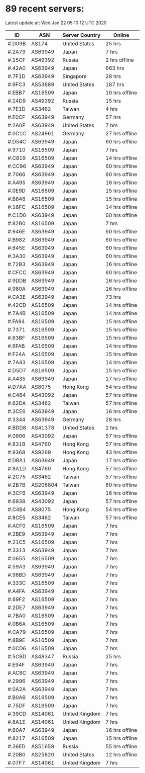 # 89 recent servers:

Latest update at: Wed Jan 22 05:10:12 UTC 2020

| ID | ASN | Server Country | Online |
| -- | --- | -------------- | ------ |
| #.D09B | AS174 | United States | 25 hrs |
| #.2A79 | AS63949 | Japan | 7 hrs |
| #.15CF | AS49392 | Russia | 2 hrs offline |
| #.42A0 | AS63949 | Japan | 663 hrs |
| #.7F1D | AS63949 | Singapore | 28 hrs |
| #.9FC3 | AS53889 | United States | 187 hrs |
| #.EBB7 | AS16509 | Japan | 10 hrs offline |
| #.14D9 | AS49392 | Russia | 15 hrs |
| #.7E1D | AS3462 | Taiwan | 4 hrs |
| #.E0CF | AS63949 | Germany | 57 hrs |
| #.2A0F | AS63949 | United States | 7 hrs |
| #.0C1C | AS24961 | Germany | 27 hrs offline |
| #.D54C | AS63949 | Japan | 60 hrs offline |
| #.9710 | AS16509 | Japan | 7 hrs |
| #.C819 | AS16509 | Japan | 14 hrs offline |
| #.CC96 | AS63949 | Japan | 60 hrs offline |
| #.7066 | AS63949 | Japan | 60 hrs offline |
| #.A495 | AS63949 | Japan | 16 hrs offline |
| #.0E9D | AS16509 | Japan | 15 hrs offline |
| #.B848 | AS16509 | Japan | 15 hrs offline |
| #.16FC | AS16509 | Japan | 14 hrs offline |
| #.C1D0 | AS63949 | Japan | 60 hrs offline |
| #.82B0 | AS16509 | Japan | 7 hrs |
| #.946E | AS63949 | Japan | 60 hrs offline |
| #.B982 | AS63949 | Japan | 60 hrs offline |
| #.645E | AS63949 | Japan | 60 hrs offline |
| #.3A30 | AS63949 | Japan | 60 hrs offline |
| #.72B3 | AS63949 | Japan | 16 hrs offline |
| #.CFCC | AS63949 | Japan | 60 hrs offline |
| #.9DDB | AS63949 | Japan | 16 hrs offline |
| #.980A | AS63949 | Japan | 16 hrs offline |
| #.CA3E | AS63949 | Japan | 73 hrs |
| #.42CD | AS16509 | Japan | 14 hrs offline |
| #.7A4B | AS16509 | Japan | 14 hrs offline |
| #.FA84 | AS16509 | Japan | 15 hrs offline |
| #.7371 | AS16509 | Japan | 15 hrs offline |
| #.63BF | AS16509 | Japan | 15 hrs offline |
| #.6FAB | AS16509 | Japan | 14 hrs offline |
| #.F24A | AS16509 | Japan | 15 hrs offline |
| #.7A43 | AS16509 | Japan | 14 hrs offline |
| #.D5D7 | AS16509 | Japan | 15 hrs offline |
| #.A435 | AS63949 | Japan | 17 hrs offline |
| #.D7AA | AS8075 | Hong Kong | 54 hrs offline |
| #.C464 | AS43092 | Japan | 57 hrs offline |
| #.62DA | AS3462 | Taiwan | 57 hrs offline |
| #.3CE6 | AS63949 | Japan | 16 hrs offline |
| #.3344 | AS63949 | Germany | 28 hrs |
| #.BDD8 | AS41378 | United States | 2 hrs |
| #.0906 | AS43092 | Japan | 57 hrs offline |
| #.831B | AS4760 | Hong Kong | 57 hrs offline |
| #.9368 | AS9269 | Hong Kong | 43 hrs offline |
| #.DBA1 | AS63949 | Japan | 17 hrs offline |
| #.8A1D | AS4760 | Hong Kong | 57 hrs offline |
| #.2C75 | AS3462 | Taiwan | 57 hrs offline |
| #.2B7B | AS206804 | Taiwan | 60 hrs offline |
| #.3CFB | AS63949 | Japan | 16 hrs offline |
| #.6938 | AS43092 | Japan | 57 hrs offline |
| #.C4B4 | AS8075 | Hong Kong | 54 hrs offline |
| #.8CE5 | AS3462 | Taiwan | 57 hrs offline |
| #.ACF0 | AS16509 | Japan | 7 hrs |
| #.2BE9 | AS63949 | Japan | 7 hrs |
| #.21C5 | AS16509 | Japan | 7 hrs |
| #.3313 | AS63949 | Japan | 7 hrs |
| #.0655 | AS16509 | Japan | 7 hrs |
| #.59A3 | AS63949 | Japan | 7 hrs |
| #.98BD | AS63949 | Japan | 7 hrs |
| #.333C | AS16509 | Japan | 7 hrs |
| #.A4FA | AS63949 | Japan | 7 hrs |
| #.69F2 | AS16509 | Japan | 7 hrs |
| #.2DE7 | AS63949 | Japan | 7 hrs |
| #.7BA0 | AS16509 | Japan | 7 hrs |
| #.0B6A | AS16509 | Japan | 7 hrs |
| #.CA79 | AS16509 | Japan | 7 hrs |
| #.8B9E | AS16509 | Japan | 7 hrs |
| #.0CD6 | AS16509 | Japan | 7 hrs |
| #.5CBD | AS48347 | Russia | 25 hrs |
| #.E94F | AS63949 | Japan | 7 hrs |
| #.AC8C | AS63949 | Japan | 7 hrs |
| #.2996 | AS63949 | Japan | 7 hrs |
| #.0A2A | AS63949 | Japan | 7 hrs |
| #.B0AB | AS16509 | Japan | 7 hrs |
| #.75DF | AS16509 | Japan | 7 hrs |
| #.39CD | AS14061 | United Kingdom | 7 hrs |
| #.8A1E | AS14061 | United Kingdom | 7 hrs |
| #.60A7 | AS63949 | Japan | 16 hrs offline |
| #.8217 | AS16509 | Japan | 15 hrs offline |
| #.36ED | AS51659 | Russia | 55 hrs offline |
| #.20B0 | AS25820 | United States | 12 hrs offline |
| #.07F7 | AS14061 | United Kingdom | 7 hrs |

